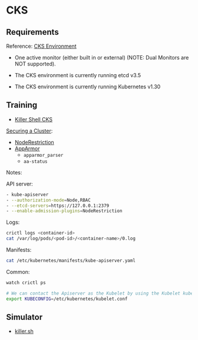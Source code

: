 # CKS

## Requirements

Reference: [CKS Environment](https://docs.linuxfoundation.org/tc-docs/certification/important-instructions-cks#cks-environment)

- One active monitor (either built in or external)  (NOTE: Dual Monitors are NOT supported).

- The CKS environment is currently running etcd v3.5

- The CKS environment is currently running Kubernetes v1.30

## Training

- [Killer Shell CKS](https://killercoda.com/killer-shell-cks)

[Securing a Cluster](https://kubernetes.io/docs/tasks/administer-cluster/securing-a-cluster/):
- [NodeRestriction](https://kubernetes.io/docs/reference/access-authn-authz/admission-controllers/#noderestriction)
- [AppArmor](https://kubernetes.io/docs/tutorials/security/apparmor/)
    - `apparmor_parser`
    - `aa-status`


Notes:

API server:

```bash
- kube-apiserver
- --authorization-mode=Node,RBAC
- --etcd-servers=https://127.0.0.1:2379
- --enable-admission-plugins=NodeRestriction
```

Logs:

```bash
crictl logs <container-id>
cat /var/log/pods/<pod-id>/<container-name>/0.log
```

Manifests:

```bash
cat /etc/kubernetes/manifests/kube-apiserver.yaml
```

Common:

```bash
watch crictl ps

# We can contact the Apiserver as the Kubelet by using the Kubelet kubeconfig
export KUBECONFIG=/etc/kubernetes/kubelet.conf
```


## Simulator

- [killer.sh](https://killer.sh/)
